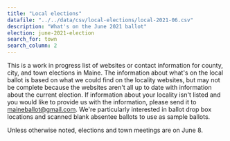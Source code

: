 ```yaml
---
title: "Local elections"
datafile: "../../data/csv/local-elections/local-2021-06.csv"
description: "What's on the June 2021 ballot"
election: june-2021-election
search_for: town
search_column: 2
---
```


This is a work in progress list of websites or contact information for county, city, and town elections in Maine. The information about what's on the local ballot is based on what we could find on the locality websites, but may not be complete because the websites aren't all up to date with information about the current election. If information about your locality isn't listed and you would like to provide us with the information, please send it to [maineballot@gmail.com](mailto:maineballot@gmail.com). We're particularly interested in ballot drop box locations and scanned blank absentee ballots to use as sample ballots.

Unless otherwise noted, elections and town meetings are on June 8.
